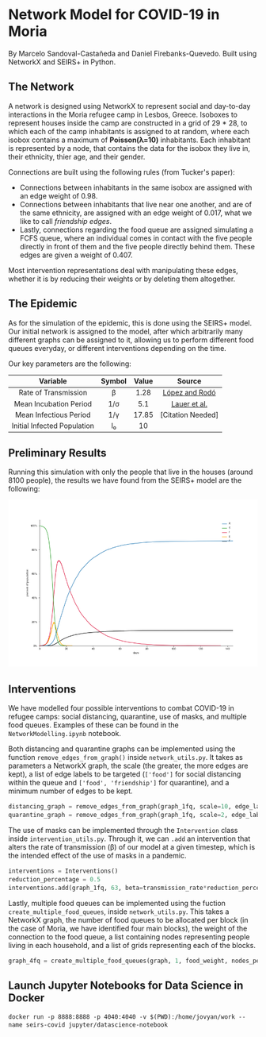 # Network Model for COVID-19 in Moria
By Marcelo Sandoval-Castañeda and Daniel Firebanks-Quevedo. Built using NetworkX and SEIRS+ in Python.

## The Network
A network is designed using NetworkX to represent social and day-to-day interactions in the Moria refugee camp in Lesbos, Greece. Isoboxes to represent houses inside the camp are constructed in a grid of 29 * 28, to which each of the camp inhabitants is assigned to at random, where each isobox contains a maximum of **Poisson(λ=10)** inhabitants. Each inhabitant is represented by a node, that contains the data for the isobox they live in, their ethnicity, thier age, and their gender.

Connections are built using the following rules (from Tucker's paper):
- Connections between inhabitants in the same isobox are assigned with an edge weight of 0.98.
- Connections between inhabitants that live near one another, and are of the same ethnicity, are assigned with an edge weight of 0.017, what we like to call *friendship edges*.
- Lastly, connections regarding the food queue are assigned simulating a FCFS queue, where an individual comes in contact with the five people directly in front of them and the five people directly behind them. These edges are given a weight of 0.407.

Most intervention representations deal with manipulating these edges, whether it is by reducing their weights or by deleting them altogether.

## The Epidemic
As for the simulation of the epidemic, this is done using the SEIRS+ model. Our initial network is assigned to the model, after which arbitrarily many different graphs can be assigned to it, allowing us to perform different food queues everyday, or different interventions depending on the time.

Our key parameters are the following:

Variable | Symbol | Value | Source
:---:|:---:|:---:|:---:
Rate of Transmission | β | 1.28 | [López and Rodó](https://www.medrxiv.org/content/10.1101/2020.03.27.20045005v3.full.pdf)
Mean Incubation Period | 1/σ | 5.1 | [Lauer et al.](https://www.acpjournals.org/doi/10.7326/M20-0504)
Mean Infectious Period | 1/γ | 17.85 | [Citation Needed]
Initial Infected Population | I₀ | 10 | 

## Preliminary Results
Running this simulation with only the people that live in the houses (around 8100 people), the results we have found from the SEIRS+ model are the following:

![Image not found.](plots/Infections_IsoWeight=1_NeighWeight=0.5_FoodWeight=0.2_Beta=1.28_Gamma=0.056_Sigma=0.87_initI=10_figBasic.png)

## Interventions
We have modelled four possible interventions to combat COVID-19 in refugee camps: social distancing, quarantine, use of masks, and multiple food queues. Examples of these can be found in the `NetworkModelling.ipynb` notebook.

Both distancing and quarantine graphs can be implemented using the function `remove_edges_from_graph()` inside `network_utils.py`. It takes as parameters a NetworkX graph, the scale (the greater, the more edges are kept), a list of edge labels to be targeted (`['food']` for social distancing within the queue and `['food', 'friendship']` for quarantine), and a minimum number of edges to be kept.

```python
distancing_graph = remove_edges_from_graph(graph_1fq, scale=10, edge_label_list=["food"], min_num_edges=4)
quarantine_graph = remove_edges_from_graph(graph_1fq, scale=2, edge_label_list=["food", "friendship"], min_num_edges=2)
```

The use of masks can be implemented through the `Intervention` class inside `intervention_utils.py`. Through it, we can `.add` an intervention that alters the rate of transmission (β) of our model at a given timestep, which is the intended effect of the use of masks in a pandemic.

```python
interventions = Interventions()
reduction_percentage = 0.5
interventions.add(graph_1fq, 63, beta=transmission_rate*reduction_percentage)
```

Lastly, multiple food queues can be implemented using the fuction `create_multiple_food_queues`, inside `network_utils.py`. This takes a NetworkX graph, the number of food queues to be allocated per block (in the case of Moria, we have identified four main blocks), the weight of the connection to the food queue, a list containing nodes representing people living in each household, and a list of grids representing each of the blocks.

```python
graph_4fq = create_multiple_food_queues(graph, 1, food_weight, nodes_per_struct, [grid_isoboxes, grid_block1, grid_block2, grid_block3])
```

## Launch Jupyter Notebooks for Data Science in Docker
```
docker run -p 8888:8888 -p 4040:4040 -v $(PWD):/home/jovyan/work --name seirs-covid jupyter/datascience-notebook
```
